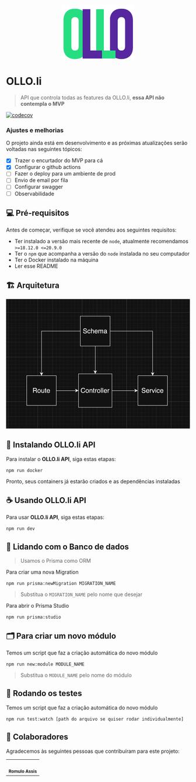 <div align="center">
<img src="./resource/images/logo-ollo.png" width="200px;" height="150px">
</div>

# OLLO.li

> API que controla todas as features da OLLO.li, **essa API não contempla o MVP**

[![codecov](https://codecov.io/gh/olloapp/ollo-link-api/graph/badge.svg?token=i92IIJ25y9)](https://codecov.io/gh/olloapp/ollo-link-api)

### Ajustes e melhorias

O projeto ainda está em desenvolvimento e as próximas atualizações serão voltadas nas seguintes tópicos:

- [x] Trazer o encurtador do MVP para cá
- [x] Configurar o github actions
- [ ] Fazer o deploy para um ambiente de prod
- [ ] Envio de email por fila
- [ ] Configurar swagger
- [ ] Observabilidade

## 💻 Pré-requisitos

Antes de começar, verifique se você atendeu aos seguintes requisitos:

- Ter instalado a versão mais recente de `node`, atualmente recomendamos `>=18.12.0 <=20.9.0`
- Ter o `npm` que acompanha a versão do `node` instalada no seu computador
- Ter o Docker instalado na máquina
- Ler esse README

## 🏗️ Arquitetura

<div align="center">
<img src="./resource/images/architecture.png" width="600px;">
</div>

## 🚀 Instalando OLLO.li API

Para instalar o **OLLO.li API**, siga estas etapas:

```
npm run docker
```

Pronto, seus containers já estarão criados e as dependências instaladas

## ☕ Usando OLLO.li API

Para usar **OLLO.li API**, siga estas etapas:

```
npm run dev
```

## 💽 Lidando com o Banco de dados

> Usamos o Prisma como ORM

Para criar uma nova Migration

```
npm run prisma:newMigration MIGRATION_NAME
```

> Substitua o `MIGRATION_NAME` pelo nome que desejar

Para abrir o Prisma Studio

```
npm run prisma:studio
```

## 🗂️ Para criar um novo módulo

Temos um script que faz a criação automática do novo módulo

```
npm run new:module MODULE_NAME
```

> Substitua o `MODULE_NAME` pelo nome do módulo

## 👀 Rodando os testes

Temos um script que faz a criação automática do novo módulo

```
npm run test:watch [path do arquivo se quiser rodar individualmente]
```

## 🤝 Colaboradores

Agradecemos às seguintes pessoas que contribuíram para este projeto:

<table>
  <tr>
    <td align="center">
      <a href="#">
        <img src="https://avatars.githubusercontent.com/u/6963242?s=400&u=270414c180ec18e159a1c57f870880f5fbda2e3f&v=4" width="100px;" alt=""/><br>
        <sub>
          <b>Romulo Assis</b>
        </sub>
      </a>
    </td>
  </tr>
</table>
